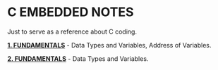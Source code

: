 # C EMBEDDED NOTES
Just to serve as a reference about C coding.

__[1. FUNDAMENTALS](1_FUNDAMENTALS/)__ - Data Types and Variables, Address of Variables.

__[2. FUNDAMENTALS](1_FUNDAMENTALS/)__ - Data Types and Variables.

